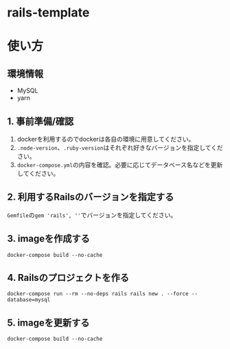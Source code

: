 # rails-template

# 使い方
## 環境情報
- MySQL
- yarn

## 1. 事前準備/確認
1. dockerを利用するのでdockerは各自の環境に用意してください。
2. `.node-version`、`.ruby-version`はそれぞれ好きなバージョンを指定してください。
3. `docker-compose.yml`の内容を確認。必要に応じてデータベース名などを更新してください。

## 2. 利用するRailsのバージョンを指定する
`Gemfile`の`gem 'rails', ''`でバージョンを指定してください。

## 3. imageを作成する
`docker-compose build --no-cache`

## 4. Railsのプロジェクトを作る
`docker-compose run --rm --no-deps rails rails new . --force --database=mysql`

## 5. imageを更新する
`docker-compose build --no-cache`
